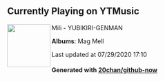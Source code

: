 ## Currently Playing on YTMusic

[<img align="left" width="100" src="https://lh3.googleusercontent.com/-9RRUQUCHWRYo5GiyzyjnWW6Ktz6jhVLw7Emhpo2A608hLSbVzXVpVaAJUaDyQ9kRyyIcvoGEifpTws">](https://music.youtube.com/channel/UC-wNqHVYS82PF4mkaQb0Alg)

Mili - YUBIKIRI-GENMAN

**Albums**: Mag Mell

Last updated at 07/29/2020 17:10

#### Generated with [20chan/github-now](https://github.com/20chan/github-now)


<!--
**20chan/20chan** is a ✨ _special_ ✨ repository because its `README.md` (this file) appears on your GitHub profile.

Here are some ideas to get you started:

- 🔭 I’m currently working on ...
- 🌱 I’m currently learning ...
- 👯 I’m looking to collaborate on ...
- 🤔 I’m looking for help with ...
- 💬 Ask me about ...
- 📫 How to reach me: ...
- 😄 Pronouns: ...
- ⚡ Fun fact: ...
-->
